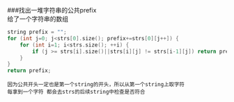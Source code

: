 ###找出一堆字符串的公共prefix  
	给了一个字符串的数组  

```cpp
string prefix = "";
for (int j=0; j<strs[0].size(); prefix+=strs[0][j++]) {
    for (int i=1; i<strs.size(); ++i) {
        if (j >= strs[i].size()||strs[i][j] != strs[i-1][j]) return prefix;
    }
}
return prefix;
```

	因为公共开头一定也是第一个string的开头，所以从第一个string上取字符  
	每拿到一个字符 都会去strs的后续string中检查是否符合  